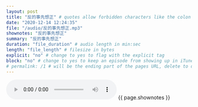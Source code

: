 ```yaml
---
layout: post
title: "反的事先想正" # quotes allow forbidden characters like the colon
date: "2020-12-14 12:24:35"
file: "/audio/反的事先想正.mp3"
shownotes: "反的事先想正"
summary: "反的事先想正"
duration: "file_duration" # audio length in min:sec
length: "file_length" # filesize in bytes
explicit: "no" # change to yes to flag with the explicit tag
block: "no" # change to yes to keep an episode from showing up in iTunes
# permalink: /1 # will be the ending part of the pages URL, delete to default to the title
---
```


<audio controls>
<source src="{{site.url}}{{site.baseurl}}{{ page.file }}" type="audio/x-mp3">
Your browser does not support the audio element.
</audio>
{{ page.shownotes }}
